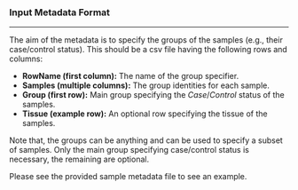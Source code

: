 ### Input Metadata Format
***
The aim of the metadata is to specify the groups of the samples (e.g., their case/control status). This should be a csv file having the following rows and columns:
- <b>RowName (first column):</b> The name of the group specifier.
- <b>Samples (multiple columns):</b> The group identities for each sample.
- <b>Group (first row):</b> Main group specifying the <em>Case</em>/<em>Control</em> status of the samples.
- <b>Tissue (example row):</b> An optional row specifying the tissue of the samples.

Note that, the groups can be anything and can be used to specify a subset of samples. Only the main group specifying case/control status is necessary, the remaining are optional.

Please see the provided sample metadata file to see an example.

